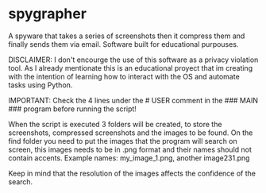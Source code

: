# spygrapher
A spyware that takes a series of screenshots then it compress them and finally sends them via email. Software built for educational purpouses.

DISCLAIMER:
I don't encourge the use of this software as a privacy violation tool. As I already mentionate this is an educational proyect that im creating with the intention of learning how to interact with the OS and automate tasks using Python.

IMPORTANT:
Check the 4 lines under the # USER comment in the ### MAIN ### program before running the script!

When the script is executed 3 folders will be created, to store the screenshots, compressed screenshots and the images to be found.
On the find folder you need to put the images that the program will search on screen, this images needs to be in .png format and their names should not contain accents. Example names: my_image_1.png, another image231.png

Keep in mind that the resolution of the images affects the confidence of the search.

